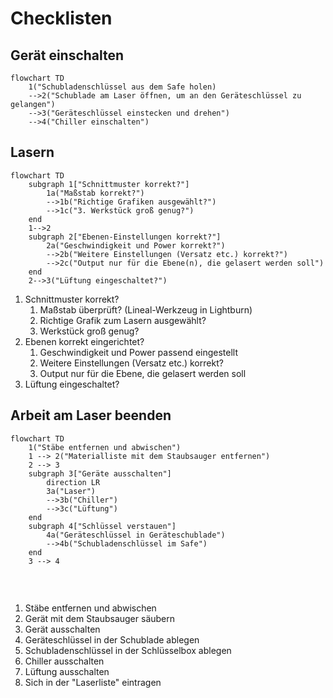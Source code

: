 # Checklisten

## Gerät einschalten

``` mermaid
flowchart TD
    1("Schubladenschlüssel aus dem Safe holen)
    -->2("Schublade am Laser öffnen, um an den Geräteschlüssel zu gelangen")
    -->3("Geräteschlüssel einstecken und drehen")
    -->4("Chiller einschalten")

```

## Lasern
``` mermaid
flowchart TD
    subgraph 1["Schnittmuster korrekt?"]
        1a("Maßstab korrekt?")
        -->1b("Richtige Grafiken ausgewählt?")
        -->1c("3. Werkstück groß genug?")
    end
    1-->2
    subgraph 2["Ebenen-Einstellungen korrekt?"]
        2a("Geschwindigkeit und Power korrekt?")
        -->2b("Weitere Einstellungen (Versatz etc.) korrekt?")
        -->2c("Output nur für die Ebene(n), die gelasert werden soll")
    end
    2-->3("Lüftung eingeschaltet?")
```

1. Schnittmuster korrekt?
   1. Maßstab überprüft? (Lineal-Werkzeug in Lightburn)
   2. Richtige Grafik zum Lasern ausgewählt?
   3. Werkstück groß genug?
2. Ebenen korrekt eingerichtet?
   1. Geschwindigkeit und Power passend eingestellt
   2. Weitere Einstellungen (Versatz etc.) korrekt?
   3. Output nur für die Ebene, die gelasert werden soll
3. Lüftung eingeschaltet?


## Arbeit am Laser beenden

``` mermaid
flowchart TD
    1("Stäbe entfernen und abwischen")
    1 --> 2("Materialliste mit dem Staubsauger entfernen")
    2 --> 3
    subgraph 3["Geräte ausschalten"]
        direction LR
        3a("Laser")
        -->3b("Chiller")
        -->3c("Lüftung")
    end
    subgraph 4["Schlüssel verstauen"]
        4a("Geräteschlüssel in Geräteschublade")
        -->4b("Schubladenschlüssel im Safe")
    end
    3 --> 4


```
<br>

1. Stäbe entfernen und abwischen
2. Gerät mit dem Staubsauger säubern
3. Gerät ausschalten
4. Geräteschlüssel in der Schublade ablegen
5. Schubladenschlüssel in der Schlüsselbox ablegen
6. Chiller ausschalten
7. Lüftung ausschalten
8. Sich in der "Laserliste" eintragen